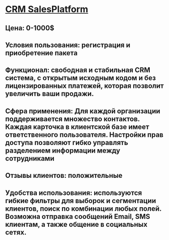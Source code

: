 # [CRM SalesPlatform](https://salesplatform.ru)
## Цена: 0-1000$
## Условия пользования: регистрация и приобретение пакета
## Функционал: свободная и стабильная CRM система, с открытым исходным кодом и без лицензированных платежей, которая позволит увеличить ваши продажи.
## Сфера применения: Для каждой организации поддерживается множество контактов. Каждая карточка в клиентской базе имеет ответственного пользователя. Настройки прав доступа позволяют гибко управлять разделением информации между сотрудниками
## Отзывы клиентов: положительные
## Удобства использования: используются гибкие фильтры для выборок и сегментации клиентов, поиск по комбинации любых полей. Возможна отправка сообщений Email, SMS клиентам, а также общение в социальных сетях.
